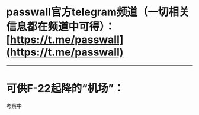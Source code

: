 # passwall官方telegram频道（一切相关信息都在频道中可得）：[https://t.me/passwall](https://t.me/passwall)             
------------------------------------------------------------------------------------         
# 可供F-22起降的“机场”：          
考察中        

